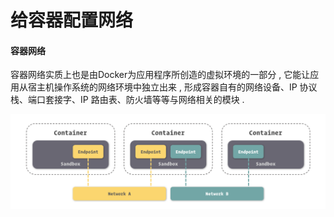 # 给容器配置网络

#### 容器网络

容器网络实质上也是由Docker为应用程序所创造的虚拟环境的一部分 , 它能让应用从宿主机操作系统的网络环境中独立出来 , 形成容器自有的网络设备、IP 协议栈、端口套接字、IP 路由表、防火墙等等与网络相关的模块 .

![](/assets/docker-network.png)

